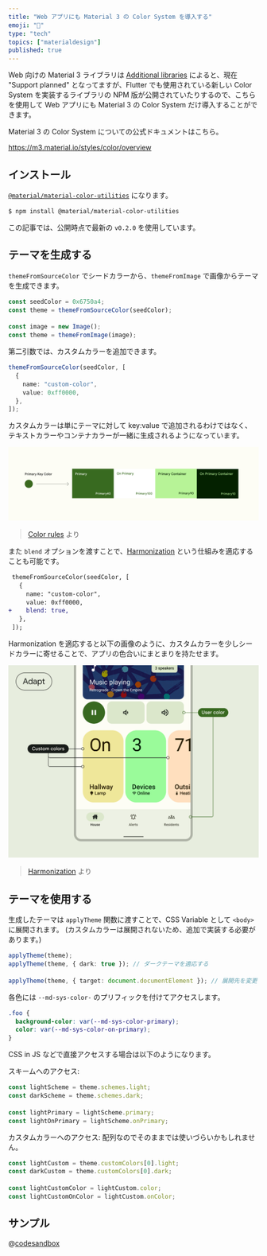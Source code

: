 ```yaml
---
title: "Web アプリにも Material 3 の Color System を導入する"
emoji: "🎨"
type: "tech"
topics: ["materialdesign"]
published: true
---
```


Web 向けの Material 3 ライブラリは [Additional libraries](https://m3.material.io/libraries/additional) によると、現在 "Support planned" となってますが、Flutter でも使用されている新しい Color System を実装するライブラリの NPM 版が公開されていたりするので、こちらを使用して Web アプリにも Material 3 の Color System だけ導入することができます。

Material 3 の Color System についての公式ドキュメントはこちら。

https://m3.material.io/styles/color/overview

## インストール

[`@material/material-color-utilities`](https://www.npmjs.com/package/@material/material-color-utilities) になります。

```sh
$ npm install @material/material-color-utilities
```

この記事では、公開時点で最新の `v0.2.0` を使用しています。

## テーマを生成する

`themeFromSourceColor` でシードカラーから、`themeFromImage` で画像からテーマを生成できます。

```typescript
const seedColor = 0x6750a4;
const theme = themeFromSourceColor(seedColor);

const image = new Image();
const theme = themeFromImage(image);
```

第二引数では、カスタムカラーを追加できます。

```typescript
themeFromSourceColor(seedColor, [
  {
    name: "custom-color",
    value: 0xff0000,
  },
]);
```

カスタムカラーは単にテーマに対して key:value で追加されるわけではなく、テキストカラーやコンテナカラーが一緒に生成されるようになっています。

![](/images/m3-color-web/scheme.png)

> [Color rules](https://m3.material.io/styles/color/the-color-system/color-roles) より

また `blend` オプションを渡すことで、[Harmonization](https://m3.material.io/styles/color/the-color-system/custom-colors#0a23e6c1-3a6b-490d-a6b6-b7bce64314e2) という仕組みを適応することも可能です。

```diff ts
 themeFromSourceColor(seedColor, [
   {
     name: "custom-color",
     value: 0xff0000,
+    blend: true,
   },
 ]);
```

Harmonization を適応すると以下の画像のように、カスタムカラーを少しシードカラーに寄せることで、アプリの色合いにまとまりを持たせます。

![](/images/m3-color-web/harmonization.gif)

> [Harmonization](https://m3.material.io/styles/color/the-color-system/custom-colors#0a23e6c1-3a6b-490d-a6b6-b7bce64314e2) より

## テーマを使用する

生成したテーマは `applyTheme` 関数に渡すことで、CSS Variable として `<body>` に展開されます。
(カスタムカラーは展開されないため、追加で実装する必要があります。)

```typescript
applyTheme(theme);
applyTheme(theme, { dark: true }); // ダークテーマを適応する

applyTheme(theme, { target: document.documentElement }); // 展開先を変更する
```

各色には `--md-sys-color-` のプリフィックを付けてアクセスします。

```css
.foo {
  background-color: var(--md-sys-color-primary);
  color: var(--md-sys-color-on-primary);
}
```

CSS in JS などで直接アクセスする場合は以下のようになります。

スキームへのアクセス:

```typescript
const lightScheme = theme.schemes.light;
const darkScheme = theme.schemes.dark;

const lightPrimary = lightScheme.primary;
const lightOnPrimary = lightScheme.onPrimary;
```

カスタムカラーへのアクセス:
配列なのでそのままでは使いづらいかもしれません。

```typescript
const lightCustom = theme.customColors[0].light;
const darkCustom = theme.customColors[0].dark;

const lightCustomColor = lightCustom.color;
const lightCustomOnColor = lightCustom.onColor;
```

## サンプル

@[codesandbox](https://codesandbox.io/embed/m3-dynamic-color-ecuwb1)
